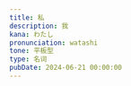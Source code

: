 ```yaml
---
title: 私
description: 我
kana: わたし
pronunciation: watashi
tone: 平板型
type: 名词
pubDate: 2024-06-21 00:00:00
---
```

